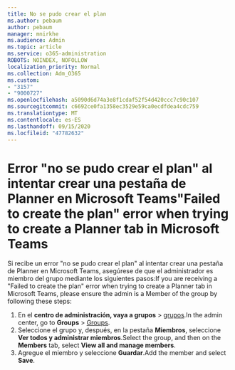 ```yaml
---
title: No se pudo crear el plan
ms.author: pebaum
author: pebaum
manager: mnirkhe
ms.audience: Admin
ms.topic: article
ms.service: o365-administration
ROBOTS: NOINDEX, NOFOLLOW
localization_priority: Normal
ms.collection: Adm_O365
ms.custom:
- "3157"
- "9000727"
ms.openlocfilehash: a5090d6d74a3e8f1cdaf52f54d420ccc7c90c107
ms.sourcegitcommit: c6692ce0fa1358ec3529e59ca0ecdfdea4cdc759
ms.translationtype: MT
ms.contentlocale: es-ES
ms.lasthandoff: 09/15/2020
ms.locfileid: "47782632"
---
```

# <a name="failed-to-create-the-plan-error-when-trying-to-create-a-planner-tab-in-microsoft-teams"></a><span data-ttu-id="70344-102">Error "no se pudo crear el plan" al intentar crear una pestaña de Planner en Microsoft Teams</span><span class="sxs-lookup"><span data-stu-id="70344-102">"Failed to create the plan" error when trying to create a Planner tab in Microsoft Teams</span></span>

<span data-ttu-id="70344-103">Si recibe un error "no se pudo crear el plan" al intentar crear una pestaña de Planner en Microsoft Teams, asegúrese de que el administrador es miembro del grupo mediante los siguientes pasos:</span><span class="sxs-lookup"><span data-stu-id="70344-103">If you are receiving a "Failed to create the plan" error when trying to create a Planner tab in Microsoft Teams, please ensure the admin is a Member of the group by following these steps:</span></span>

1. <span data-ttu-id="70344-104">En el **centro de administración, vaya a grupos**  >  [grupos](https://admin.microsoft.com/Adminportal/Home?source=applauncher#/groups).</span><span class="sxs-lookup"><span data-stu-id="70344-104">In the admin center, go to **Groups** > [Groups](https://admin.microsoft.com/Adminportal/Home?source=applauncher#/groups).</span></span> 
2. <span data-ttu-id="70344-105">Seleccione el grupo y, después, en la pestaña **Miembros**, seleccione **Ver todos y administrar miembros**.</span><span class="sxs-lookup"><span data-stu-id="70344-105">Select the group, and then on the **Members** tab, select **View all and manage members**.</span></span>
3. <span data-ttu-id="70344-106">Agregue el miembro y seleccione **Guardar**.</span><span class="sxs-lookup"><span data-stu-id="70344-106">Add the member and select **Save**.</span></span>